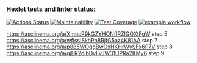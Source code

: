### Hexlet tests and linter status:
[![Actions Status](https://github.com/OlgaMolkova/java-project-71/actions/workflows/hexlet-check.yml/badge.svg)](https://github.com/OlgaMolkova/java-project-71/actions) [![Maintainability](https://api.codeclimate.com/v1/badges/e4c5c4be6865681fe182/maintainability)](https://codeclimate.com/github/OlgaMolkova/java-project-71/maintainability) [![Test Coverage](https://api.codeclimate.com/v1/badges/e4c5c4be6865681fe182/test_coverage)](https://codeclimate.com/github/OlgaMolkova/java-project-71/test_coverage) [![example workflow](https://github.com/github/docs/actions/workflows/main.yml/badge.svg)](https://github.com/OlgaMolkova/java-project-71/actions/workflows/WORKFLOW-FILE/badge.svg)

https://asciinema.org/a/XmucR9kGZYHONfIRZIGQXtFgW step 5
https://asciinema.org/a/wfjssISkhPn8RjfG5az4K81AA step 7
https://asciinema.org/a/p885WOgqBwOxHKHrWySFx6P7V step 8
https://asciinema.org/a/qjER2dibDvFvJW31UPRa2KMy6 step 9



